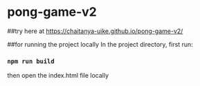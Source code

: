 # pong-game-v2

##try here at
https://chaitanya-uike.github.io/pong-game-v2/


##for running the project locally
In the project directory, first run:

### `npm run build`

then open the index.html file locally
